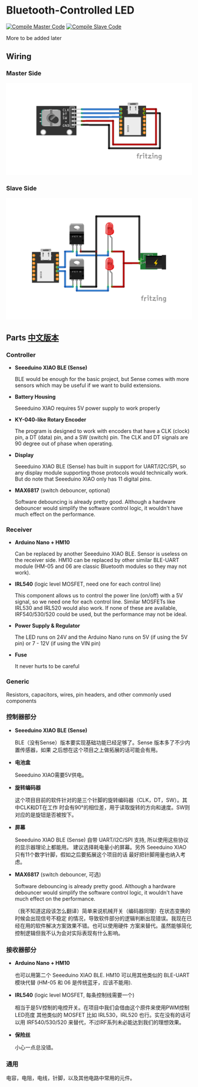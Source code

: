 # Bluetooth-Controlled LED

[![Compile Master Code](https://github.com/JerryAZR/BluetoothLED/actions/workflows/compile-master.yml/badge.svg)](https://github.com/JerryAZR/BluetoothLED/actions/workflows/compile-master.yml)
[![Compile Slave Code](https://github.com/JerryAZR/BluetoothLED/actions/workflows/compile-slave.yml/badge.svg)](https://github.com/JerryAZR/BluetoothLED/actions/workflows/compile-slave.yml)

More to be added later

## Wiring

### Master Side

![image](images/bluetooth_knob.png)

### Slave Side

![image](images/seeed_led.png)

## Parts [中文版本](https://github.com/JerryAZR/BluetoothLED/blob/main/README.md#%E6%8E%A7%E5%88%B6%E5%99%A8%E9%83%A8%E5%88%86)

### Controller

* **Seeeduino XIAO BLE (Sense)**
  
    BLE would be enough for the basic project, but Sense comes with more sensors
  which may be useful if we want to build extensions.

* **Battery Housing**
  
    Seeeduino XIAO requires 5V power supply to work properly 

* **KY-040-like Rotary Encoder**
  
    The program is designed to work with encoders that have a CLK (clock) pin,
  a DT (data) pin, and a SW (switch) pin. The CLK and DT signals are 90 degree
  out of phase when operating.

* **Display**
  
    Seeeduino XIAO BLE (Sense) has built in support for UART/I2C/SPI, so any
  display module supporting those protocols would technically work. But do note
  that Seeeduino XIAO only has 11 digital pins.

* **MAX6817** (switch debouncer, optional)
  
    Software debouncing is already pretty good. Although a hardware debouncer
  would simplify the software control logic, it wouldn't have much effect on the
  performance.

### Receiver

* **Arduino Nano + HM10**
  
    Can be replaced by another Seeeduino XIAO BLE. Sensor is useless on the
  receiver side. HM10 can be replaced by other similar BLE-UART module
  (HM-05 and 06 are classic Bluetooth modules so they may not work).

* **IRL540** (logic level MOSFET, need one for each control line)
  
    This component allows us to control the power line (on/off) with a 5V
  signal, so we need one for each control line. Similar MOSFETs like IRL530
  and IRL520 would also work. If none of these are available, IRF540/530/520
  could be used, but the performance may not be ideal.

* **Power Supply & Regulator**
  
    The LED runs on 24V and the Arduino Nano runs on 5V (if using the 5V pin)
  or 7 - 12V (if using the VIN pin)

* **Fuse**
  
    It never hurts to be careful

### Generic

Resistors, capacitors, wires, pin headers, and other commonly used components

### 控制器部分

* **Seeeduino XIAO BLE (Sense)**
  
    BLE（没有Sense）版本要实现基础功能已经足够了。Sense 版本多了不少内置传感器，如果
  之后想在这个项目之上做拓展的话可能会有用。

* **电池盒**
  
    Seeeduino XIAO需要5V供电。

* **旋转编码器**
  
    这个项目目前的软件针对的是三个针脚的旋转编码器（CLK，DT，SW）。其中CLK和DT在工作
  时会有90°的相位差，用于读取旋转的方向和速度。SW则对应的是旋钮是否被按下。

* **屏幕**
  
    Seeeduino XIAO BLE (Sense) 自带 UART/I2C/SPI 支持, 所以使用这些协议的显示器理论上都能用。
  建议选择耗电量小的屏幕。另外 Seeeduino XIAO 只有11个数字针脚，假如之后要拓展这个项目的话
  最好把针脚用量也纳入考虑。

* **MAX6817** (switch debouncer, 可选)
  
    Software debouncing is already pretty good. Although a hardware debouncer
  would simplify the software control logic, it wouldn't have much effect on the
  performance.
  
    （我不知道这段该怎么翻译）简单来说机械开关（编码器同理）在状态变换的时候会出现信号不稳定
  的情况，导致软件部分的逻辑判断出现错误。我现在已经在用的软件解决方案效果不错。也可以使用硬件
  方案来替代。虽然能够简化控制逻辑但我不认为会对实际表现有什么影响。

### 接收器部分

* **Arduino Nano + HM10**
  
    也可以用第二个 Seeeduino XIAO BLE. HM10 可以用其他类似的 BLE-UART 模块代替
  (HM-05 和 06 是传统蓝牙，应该不能用).

* **IRL540** (logic level MOSFET, 每条控制线需要一个)
  
    相当于是5V控制的电控开关。在项目中我们会借由这个原件来使用PWM控制LED亮度
  其他类似的 MOSFET 比如 IRL530，IRL520 也行。实在没有的话可以用 IRF540/530/520
  来替代，不过IRF系列未必能达到我们的理想效果。

* **保险丝**
  
    小心一点总没错。

### 通用

电容，电阻，电线，针脚，以及其他电路中常用的元件。
